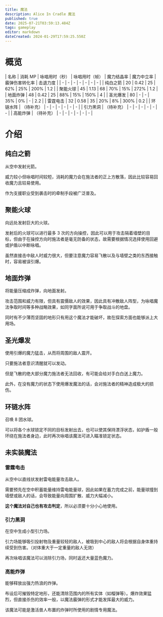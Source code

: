 ```yaml
---
title: 魔法
description: Alice In Cradle 魔法
published: true
date: 2025-07-21T03:59:13.484Z
tags: gameplay
editor: markdown
dateCreated: 2024-01-29T17:59:25.550Z
---
```


# 概览

| 名称 | 消耗 MP | 咏唱用时（秒） | 咏唱用时（帧） | 魔力结晶率 | 魔力中立率 | 霰弹伤害转化率 | 击退力度 |
| - | - | - | - | - | - | - |
| 纯白之箭 | 20 | 0.42 | 25 | 62% | 25% | 200% | 1.2 |
| 聚能火球 | 45 | 1.13 | 68 | 70% | 15% | 272% | 1.2 |
| 地面炸弹 | 48 | 0.42 | 25 | 88% | 15% | 150% | 4 |
| 圣光爆发 | 80 | - | - | 35% | 0% | - | 2.2 |
| 雷霆电击 | 32 | 0.58 | 35 | 20% | 8% | 300% | 0.2 |
| 环链水阵 | （待补充） | - | - | - | - | - | - |
| 引力黑洞 | （待补充） | - | - | - | - | - | - |
| 高能炸弹 | （待补充） | - | - | - | - | - | - |

# 介绍
## 纯白之箭

从空中发射光箭。

威力较小但咏唱时间较短，消耗的魔力会在施法者的正上方散落，因此比较容易回收魔力且较易使用。

作为支援职业受到袭击时的牵制手段被广泛普及。

## 聚能火球

向远处发射巨大的火球。

发射后的火球可以进行最多 3 次的方向操控，因此可以用于攻击隔着墙壁的目标，但由于在操控方向时施法者是毫无防备的状态，故需要根据情况选择使用回避或护盾以中断咏唱。

虽然直接击中敌人时威力很大，但要注意魔力容易飞散以及与墙壁之类的东西接触时，容易被误引爆。

## 地面炸弹

将能量压缩成炸弹，向地面发射。

攻击范围和威力有限，但具有震慑敌人的效果，因此具有冲散敌人阵型，为咏唱魔法争取时间等多种战略效果，如同字面所说可用于争取战斗的地盘。

同时有不少薄而坚固的地形只有用这个魔法才能破坏，故在探索方面也能够派上大用场。

## 圣光爆发

使用引爆的魔力猛击，从而将周围的敌人震开。

只要施法者意识清醒就可以发动。

但是飞散的绝大部分魔力施法者无法回收，有可能会给对手白白送上魔力。

此外，在没有魔力的状态下使用爆发魔法的话，会对施法者的精神造成极大的损伤。

## 环链水阵

召唤 8 团水球。

可以将各个水球锁定不同的目标发射出去，也可以使其保持漂浮状态，如护盾一般环绕在施法者身边，此时再次咏唱该魔法可进入瞄准锁定状态。

## 未实装魔法

### 雷霆电击

从空中以直线状发射雷电能量攻击敌人。

需要预先在空中积蓄能量维持雷电能量球，因此如果在蓄力完成之前，能量球撞到墙壁或敌人的话，会导致能量向周围扩散、威力大幅减小。

**这个魔法对自己也有攻击判定**，所以必须要十分小心地使用。

### 引力黑洞

在空中生成小型引力场。

引力场能够吸引投射物及重量较轻的敌人，被吸到中心的敌人将会根据自身体重持续受到伤害。（对体重大于一定重量的敌人无效）

再次咏唱该魔法可以消除引力场，同时返还大量蓝色魔力。

### 高能炸弹

能够释放出强力热浪的炸弹。

布设后可摧毁特定地形，还能清除范围内的所有实体（如榴弹等）。爆炸效果猛烈，但直接杀伤的效率一般，以魔法霰弹的形式才能发挥最大的威力。

该魔法可能是激活兽人布置的炸弹时所使用的剧情专用魔法。